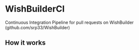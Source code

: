 # WishBuilderCI
Continuous Integration Pipeline for pull requests on WishBuilder (github.com/srp33/WishBuilder)

## How it works
